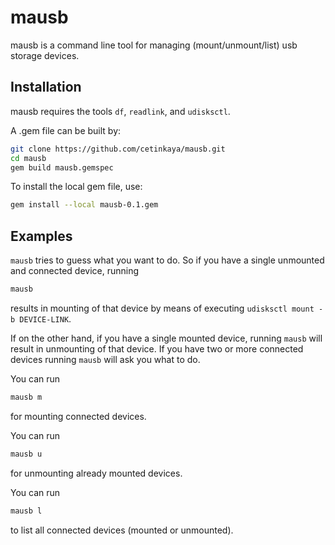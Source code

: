 # mausb
mausb is a command line tool for managing (mount/unmount/list) usb storage devices.

## Installation

mausb requires the tools `df`, `readlink`, and `udisksctl`.

A .gem file can be built by:

```sh
git clone https://github.com/cetinkaya/mausb.git
cd mausb
gem build mausb.gemspec
```

To install the local gem file, use:

```sh
gem install --local mausb-0.1.gem
```

## Examples

`mausb` tries to guess what you want to do. So if you have a single unmounted and connected device, running

```sh
mausb
```

results in mounting of that device by means of executing `udisksctl mount -b DEVICE-LINK`.

If on the other hand, if you have a single mounted device, running `mausb` will result in unmounting of that device. If you have two or more connected devices running `mausb` will ask you what to do.


You can run

```sh
mausb m
```

for mounting connected devices.

You can run

```sh
mausb u
```

for unmounting already mounted devices.


You can run

```sh
mausb l
```

to list all connected devices (mounted or unmounted).